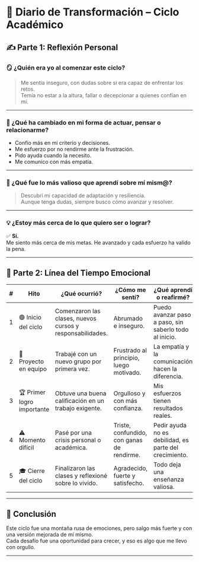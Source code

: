 # 📝 Diario de Transformación – Ciclo Académico

## ✍️ Parte 1: Reflexión Personal

### 🪞 ¿Quién era yo al comenzar este ciclo?
> Me sentía inseguro, con dudas sobre si era capaz de enfrentar los retos.  
> Temía no estar a la altura, fallar o decepcionar a quienes confían en mí.

---

### 🔁 ¿Qué ha cambiado en mi forma de actuar, pensar o relacionarme?
- Confío más en mi criterio y decisiones.
- Me esfuerzo por no rendirme ante la frustración.
- Pido ayuda cuando la necesito.
- Me comunico con más empatía.

---

### 🌟 ¿Qué fue lo más valioso que aprendí sobre mí mism@?
> Descubrí mi capacidad de adaptación y resiliencia.  
> Aunque tenga dudas, siempre busco cómo avanzar y resolver.

---

### 💡 ¿Estoy más cerca de lo que quiero ser o lograr?
✅ **Sí.**  
Me siento más cerca de mis metas. He avanzado y cada esfuerzo ha valido la pena.

---

## 📸 Parte 2: Línea del Tiempo Emocional

| # | Hito                      | ¿Qué ocurrió?                                                   | ¿Cómo me sentí?                            | ¿Qué aprendí o reafirmé?                                  |
|---|---------------------------|------------------------------------------------------------------|--------------------------------------------|----------------------------------------------------------|
| 1 | 🟢 Inicio del ciclo       | Comenzaron las clases, nuevos cursos y responsabilidades.        | Abrumado e inseguro.                        | Puedo avanzar paso a paso, sin saberlo todo al inicio.   |
| 2 | 👥 Proyecto en equipo     | Trabajé con un nuevo grupo por primera vez.                      | Frustrado al principio, luego motivado.     | La empatía y la comunicación hacen la diferencia.        |
| 3 | 🏆 Primer logro importante| Obtuve una buena calificación en un trabajo exigente.            | Orgulloso y con más confianza.              | Mis esfuerzos tienen resultados reales.                  |
| 4 | ⚠️ Momento difícil        | Pasé por una crisis personal o académica.                        | Triste, confundido, con ganas de rendirme.  | Pedir ayuda no es debilidad, es parte del crecimiento.   |
| 5 | 🎓 Cierre del ciclo       | Finalizaron las clases y reflexioné sobre lo vivido.             | Agradecido, fuerte y satisfecho.            | Todo deja una enseñanza valiosa.                         |

---

## 🧠 Conclusión

Este ciclo fue una montaña rusa de emociones, pero salgo más fuerte y con una versión mejorada de mí mismo.  
Cada desafío fue una oportunidad para crecer, y eso es algo que me llevo con orgullo.

---
